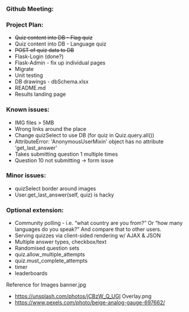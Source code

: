 ### Github Meeting:

### Project Plan:
* <del>Quiz content into DB - Flag quiz
* Quiz content into DB - Language quiz
* <del>POST of quiz data to DB
* Flask-Login (done?)
* Flask-Admin - fix up individual pages
* Migrate
* Unit testing
* DB drawings - dbSchema.xlsx
* README.md
* Results landing page 

### Known issues:
* IMG files > 5MB
* Wrong links around the place
* Change quizSelect to use DB (for quiz in Quiz.query.all())
* AttributeError: 'AnonymousUserMixin' object has no attribute 'get_last_answer'
* Takes submitting question 1 multiple times
* Question 10 not submitting -> form issue

### Minor issues:
* quizSelect border around images
* User.get_last_answer(self, quiz) is hacky

### Optional extension:
* Community polling - i.e. “what country are you from?” Or “how many languages do you speak?” And compare that to other users.
* Serving quizzes via client-sided rendering w/ AJAX & JSON
* Multiple answer types, checkbox/text
* Randomised question sets
* quiz.allow_multiple_attempts
* quiz.must_complete_attempts
* timer
* leaderboards

Reference for Images
banner.jpg
- https://unsplash.com/photos/jCBzW_Q_UGI
Overlay.png
- https://www.pexels.com/photo/beige-analog-gauge-697662/